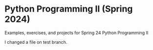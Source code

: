 # Python Programming II (Spring 2024)
Examples, exercises, and projects for Spring 24 Python Programming II

I changed a file on test branch.
